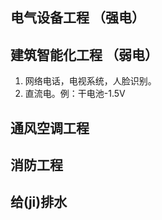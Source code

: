 ## 电气设备工程 （强电）


## 建筑智能化工程 （弱电）
1. 网络电话，电视系统，人脸识别。
2. 直流电。例：干电池-1.5V

## 通风空调工程

## 消防工程


## 给(ji)排水


